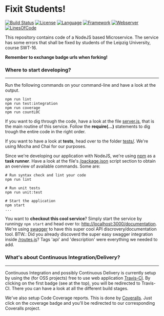 # Fixit Students! #
[![Build Status](https://travis-ci.org/rmeissn/fixit_students.svg?branch=master)](https://travis-ci.org/rmeissn/fixit_students)
[![License](https://img.shields.io/badge/License-MPL%202.0-green.svg)](https://github.com/rmeissn/fixit_students/blob/master/LICENSE)
[![Language](https://img.shields.io/badge/Language-Javascript%20ECMA2015-lightgrey.svg)](https://developer.mozilla.org/en-US/docs/Web/JavaScript)
[![Framework](https://img.shields.io/badge/Framework-NodeJS%206.9-blue.svg)](https://nodejs.org/)
[![Webserver](https://img.shields.io/badge/Webserver-Hapi%2016-blue.svg)](http://hapijs.com/)
[![LinesOfCode](https://img.shields.io/badge/LOC-398-lightgrey.svg)](https://github.com/rmeissn/fixit_students/blob/master/package.json#L16)

This repository contains code of a NodeJS based Microservice. The service has some errors that shall be fixed by students of the Leipzig University, course SWT-16.

**Remember to exchange badge urls when forking!**

### Where to start developing? ###
---
Run the following commands on your command-line and have a look at the output.

```
npm run lint
npm run test:integration
npm run coverage
npm run countLOC
```

If you want to dig through the code, have a look at the file [server.js](https://github.com/rmeissn/fixit_students/blob/master/server.js), that is the main routine of this service. Follow the **require(...)** statements to dig trough the entire code in the right order.

If you want to have a look at **tests**, head over to the folder [tests/](https://github.com/rmeissn/fixit_students/tree/master/tests). We're using Mocha and Chai for our purposes.

Since we're developing our application with NodeJS, we're using [npm](https://docs.npmjs.com/) as a **task runner**. Have a look at the file's [/package.json](https://github.com/rmeissn/fixit_students/blob/master/package.json) script section to obtain an overview of available commands. Some are:

```
# Run syntax check and lint your code
npm run lint

# Run unit tests
npm run unit:test

# Start the application
npm start
...
```

You want to **checkout this cool service**? Simply start the service by runningy `npm start` and head over to: [http://localhost:3000/documentation](http://localhost:3000/documentation). We're using  [swagger](https://www.npmjs.com/package/hapi-swagger) to have this super cool API discrovery/documentation tool. BTW.: Did you already discoverd the super easy swagger integration inside [/routes.js](https://github.com/rmeissn/fixit_students/blob/master/routes.js)? Tags 'api' and 'description' were everything we needed to add.

### What's about Continuous Integration/Delivery? ###
---
Continuous Integration and possibly Continuous Delivery is currently setup by using the (for OSS projects) free to use web application [Travis-CI](https://travis-ci.org/). By clicking on the first badge (see at the top), you will be redirected to Travis-CI. There you can have a look at all the different build stages.

We've also setup Code Coverage reports. This is done by [Coveralls](https://coveralls.io). Just click on the coverage badge and you'll be redirected to our corresponding Coveralls project.
